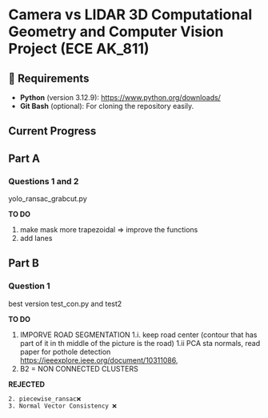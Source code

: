 # Camera vs LIDAR 3D Computational Geometry and Computer Vision Project (ECE AK_811)

## 🔧 Requirements
  
- **Python** (version 3.12.9): https://www.python.org/downloads/  
- **Git Bash** (optional): For cloning the repository easily.

## Current Progress

## Part A
### Questions 1 and 2
yolo_ransac_grabcut.py

**TO DO**
1. make mask more trapezoidal => improve the functions
2. add lanes

## Part B
### Question 1
best version test_con.py and test2

**TO DO**
1. IMPORVE ROAD SEGMENTATION
1.i. keep road center (contour that has part of it in th middle of the picture is the road)
1.ii PCA sta normals, read paper for pothole detection https://ieeexplore.ieee.org/document/10311086, 
2. B2 = NON CONNECTED CLUSTERS  

**REJECTED**
```
2. piecewise_ransac❌ 
3. Normal Vector Consistency ❌
```
